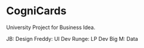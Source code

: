 # CogniCards
University Project for Business Idea. 

JB: Design
Freddy: UI Dev
Runge: LP Dev
Big M: Data
